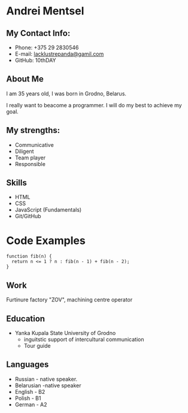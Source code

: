 # Andrei Mentsel

## My Contact Info:
* Phone: +375 29 2830546
* E-mail: lacklustrepanda@gamil.com
* GitHub: 10thDAY

## About Me
I am 35 years old, I was born in Grodno, Belarus.

I really want to beacome a programmer. I will do my best to achieve my goal.

## My strengths:
* Communicative
* Diligent
* Team player
* Responsible

## Skills
* HTML
* CSS
* JavaScript (Fundamentals)
* Git/GitHub

# Code Examples
```
function fib(n) {
  return n <= 1 ? n : fib(n - 1) + fib(n - 2);
}
```

## Work
Furtinure factory "ZOV", machining centre operator

## Education
* Yanka Kupala State University of Grodno
  + inguitstic support of intercultural communication
  + Tour guide

## Languages
* Russian - native speaker.
* Belarusian -native speaker
* English - B2
* Polish - B1
* German - A2